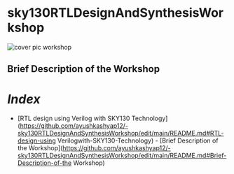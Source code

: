 # sky130RTLDesignAndSynthesisWorkshop

![cover pic workshop](https://user-images.githubusercontent.com/92054999/165627050-83ec81a3-5055-491c-9107-2d96e40508db.PNG)
## Brief Description of the Workshop


# *Index*
   - [RTL design using Verilog with SKY130 Technology](https://github.com/ayushkashyap12/-sky130RTLDesignAndSynthesisWorkshop/edit/main/README.md#RTL-design-using Verilogwith-SKY130-Technology)
            - [Brief Description of the Workshop](https://github.com/ayushkashyap12/-sky130RTLDesignAndSynthesisWorkshop/edit/main/README.md#Brief-Description-of-the Workshop)

